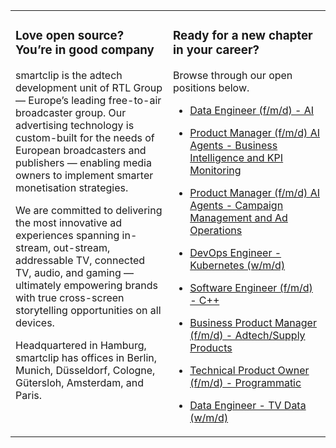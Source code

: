 <table><tr><td valign="top" width="50%">

### Love open source? You’re in good company

smartclip is the adtech development unit of RTL Group — Europe’s leading free-to-air broadcaster group. Our advertising technology is custom-built for the needs of European broadcasters and publishers — enabling media owners to implement smarter monetisation strategies.

We are committed to delivering the most innovative ad experiences spanning in-stream, out-stream, addressable TV, connected TV, audio, and gaming — ultimately empowering brands with true cross-screen storytelling opportunities on all devices.

Headquartered in Hamburg, smartclip has offices in Berlin, Munich, Düsseldorf, Cologne, Gütersloh, Amsterdam, and Paris.

</td><td valign="top" width="50%">

### Ready for a new chapter in your career?

Browse through our open positions below.

<!-- jobs start -->

* [Data Engineer (f/m/d) - AI](https://careers.smartclip.tv/jobs/6051390-data-engineer-f-m-d-ai)

* [Product Manager (f/m/d) AI Agents - Business Intelligence and KPI Monitoring](https://careers.smartclip.tv/jobs/5988738-product-manager-f-m-d-ai-agents-business-intelligence-and-kpi-monitoring)

* [Product Manager (f/m/d) AI Agents - Campaign Management and Ad Operations](https://careers.smartclip.tv/jobs/5988399-product-manager-f-m-d-ai-agents-campaign-management-and-ad-operations)

* [DevOps Engineer - Kubernetes (w/m/d)](https://careers.smartclip.tv/jobs/5986479-devops-engineer-kubernetes-w-m-d)

* [Software Engineer (f/m/d) - C++](https://careers.smartclip.tv/jobs/5948649-software-engineer-f-m-d-c)

* [Business Product Manager (f/m/d) - Adtech/Supply Products](https://careers.smartclip.tv/jobs/5677844-business-product-manager-f-m-d-adtech-supply-products)

* [Technical Product Owner (f/m/d) - Programmatic](https://careers.smartclip.tv/jobs/5617881-technical-product-owner-f-m-d-programmatic)

* [Data Engineer - TV Data (w/m/d)](https://careers.smartclip.tv/jobs/2948619-data-engineer-tv-data-w-m-d)

<!-- jobs end -->

</td></tr></table>

